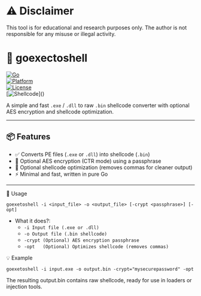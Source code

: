 # ⚠️ Disclaimer
This tool is for educational and research purposes only.
The author is not responsible for any misuse or illegal activity.

# 🐚 goexectoshell

[![Go](https://img.shields.io/badge/Go-1.22-blue.svg)](https://golang.org)  
[![Platform](https://img.shields.io/badge/Platform-Windows-lightgrey)]()  
[![License](https://img.shields.io/badge/License-MIT-green.svg)]()  
[![Shellcode](https://img.shields.io/badge/Output-Shellcode%20(.bin)-orange)]()

A simple and fast `.exe` / `.dll` to raw `.bin` shellcode converter with optional AES encryption and shellcode optimization.

---

## 📦 Features

- ✅ Converts PE files (`.exe` or `.dll`) into shellcode (`.bin`)
- 🔐 Optional AES encryption (CTR mode) using a passphrase
- 🧹 Optional shellcode optimization (removes commas for cleaner output)
- ⚡ Minimal and fast, written in pure Go

---

🚀 Usage
```
goexetoshell -i <input_file> -o <output_file> [-crypt <passphrase>] [-opt]
```
- What it does?:
  - `-i	Input file (.exe or .dll)`
  - `-o	Output file (.bin shellcode)`
  - `-crypt	(Optional) AES encryption passphrase`
  - `-opt	(Optional) Optimizes shellcode (removes commas)`

💡 Example
```
goexetoshell -i input.exe -o output.bin -crypt="mysecurepassword" -opt
```
The resulting output.bin contains raw shellcode, ready for use in loaders or injection tools.
